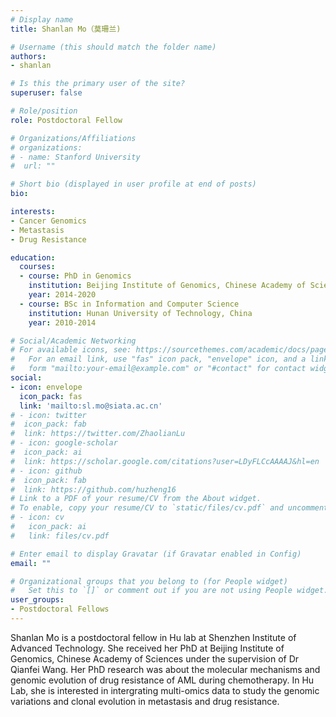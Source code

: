 ```yaml
---
# Display name
title: Shanlan Mo（莫珊兰)

# Username (this should match the folder name)
authors:
- shanlan

# Is this the primary user of the site?
superuser: false

# Role/position
role: Postdoctoral Fellow

# Organizations/Affiliations
# organizations:
# - name: Stanford University
#  url: ""

# Short bio (displayed in user profile at end of posts)
bio: 

interests:
- Cancer Genomics
- Metastasis
- Drug Resistance

education:
  courses:
  - course: PhD in Genomics 
    institution: Beijing Institute of Genomics, Chinese Academy of Sciences
    year: 2014-2020
  - course: BSc in Information and Computer Science
    institution: Hunan University of Technology, China
    year: 2010-2014

# Social/Academic Networking
# For available icons, see: https://sourcethemes.com/academic/docs/page-builder/#icons
#   For an email link, use "fas" icon pack, "envelope" icon, and a link in the
#   form "mailto:your-email@example.com" or "#contact" for contact widget.
social:
- icon: envelope
  icon_pack: fas
  link: 'mailto:sl.mo@siata.ac.cn'
# - icon: twitter
#  icon_pack: fab
#  link: https://twitter.com/ZhaolianLu
# - icon: google-scholar
#  icon_pack: ai
#  link: https://scholar.google.com/citations?user=LDyFLCcAAAAJ&hl=en
# - icon: github
#  icon_pack: fab
#  link: https://github.com/huzheng16
# Link to a PDF of your resume/CV from the About widget.
# To enable, copy your resume/CV to `static/files/cv.pdf` and uncomment the lines below.
# - icon: cv
#   icon_pack: ai
#   link: files/cv.pdf

# Enter email to display Gravatar (if Gravatar enabled in Config)
email: ""

# Organizational groups that you belong to (for People widget)
#   Set this to `[]` or comment out if you are not using People widget.
user_groups:
- Postdoctoral Fellows
---
```


Shanlan Mo is a postdoctoral fellow in Hu lab at Shenzhen Institute of Advanced Technology. She received her PhD at Beijing Institute of Genomics, Chinese Academy of Sciences under the supervision of Dr Qianfei Wang. Her PhD research was about the molecular mechanisms and genomic evolution of drug resistance of AML during chemotherapy. In Hu Lab, she is interested in intergrating multi-omics data to study the genomic variations and clonal evolution in metastasis and drug resistance.
